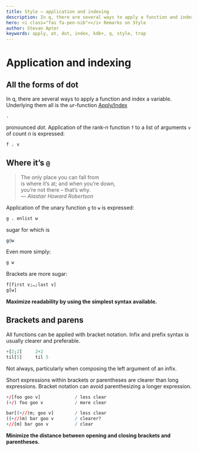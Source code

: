 ```yaml
---
title: Style – application and indexing 
description: In q, there are several ways to apply a function and index a variable. Underlying them all is the ur-function Apply/Index.
hero: <i class="fas fa-pen-nib"></i> Remarks on Style
author: Stevan Apter
keywords: apply, at, dot, index, kdb+, q, style, trap
---
```

# Application and indexing 


## All the forms of dot

In q, there are several ways to apply a function and index a variable. Underlying them all is the _ur_-function [Apply/Index](../ref/apply.md)

```q
.
```

pronounced _dot_. Application of the rank-_n_ function `f` to a list of arguments `v` of count _n_ is expressed: 

```q
f . v
```


## Where it’s `@`

> The only place you can fall from  
> is where it’s at; and when you’re down,  
> you’re not there – that’s why.  
> — _Alastair Howard Robertson_

Application of the unary function `g` to `w` is expressed:

```q
g . enlist w
```

sugar for which is 

```q
g@w
```

Even more simply:

```q
g w
```

Brackets are more sugar:

```q
f[first v;…;last v]
g[w]
```


**Maximize readability by using the simplest syntax available.**


## Brackets and parens

All functions can be applied with bracket notation.
Infix and prefix syntax is usually clearer and preferable.

```q
+[2;2]     2+2
til[5]     til 5
```

Not always, particularly when composing the left argument of an infix.

Short expressions within brackets or parentheses are clearer than long expressions.
Bracket notation can avoid parenthesizing a longer expression.

```q
+/[foo goo v]             / less clear
(+/) foo goo v            / more clear

bar[(+//)m; goo v]        / less clear
((+//)m) bar goo v        / clearer?
+//[m] bar goo v          / clear
```

**Minimize the distance between opening and closing brackets and parentheses.**